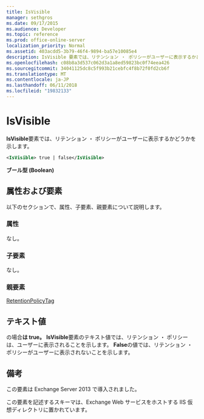 ```yaml
---
title: IsVisible
manager: sethgros
ms.date: 09/17/2015
ms.audience: Developer
ms.topic: reference
ms.prod: office-online-server
localization_priority: Normal
ms.assetid: 403acdd5-3b79-46f4-9894-ba57e10085e4
description: IsVisible 要素では、リテンション ・ ポリシーがユーザーに表示するかどうかを示します。
ms.openlocfilehash: c08b8a3d537c062d3a1a8ed59823bc0f74eea426
ms.sourcegitcommit: 34041125dc8c5f993b21cebfc4f8b72f0fd2cb6f
ms.translationtype: MT
ms.contentlocale: ja-JP
ms.lasthandoff: 06/11/2018
ms.locfileid: "19832133"
---
```

# <a name="isvisible"></a>IsVisible

**IsVisible**要素では、リテンション ・ ポリシーがユーザーに表示するかどうかを示します。 
  
```XML
<IsVisible> true | false</IsVisible>
```

 **ブール型 (Boolean)**
## <a name="attributes-and-elements"></a>属性および要素

以下のセクションで、属性、子要素、親要素について説明します。
  
### <a name="attributes"></a>属性

なし。
  
### <a name="child-elements"></a>子要素

なし。
  
### <a name="parent-elements"></a>親要素

[RetentionPolicyTag](retentionpolicytag.md)
  
## <a name="text-value"></a>テキスト値

の場合**は true。** **IsVisible**要素のテキスト値では、リテンション ・ ポリシーは、ユーザーに表示されることを示します。 **False**の値では、リテンション ・ ポリシーがユーザーに表示されないことを示します。 
  
## <a name="remarks"></a>備考

この要素は Exchange Server 2013 で導入されました。
  
この要素を記述するスキーマは、Exchange Web サービスをホストする IIS 仮想ディレクトリに置かれています。
  

